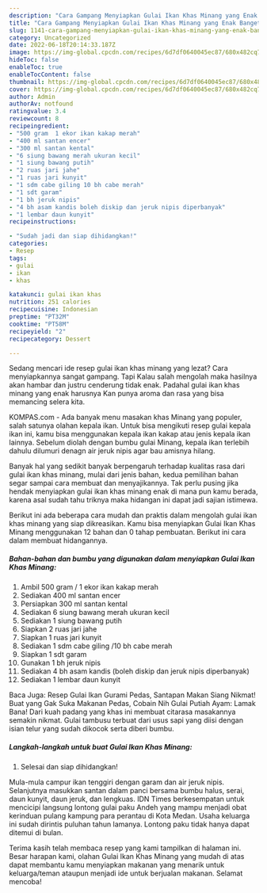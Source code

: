 ```yaml
---
description: "Cara Gampang Menyiapkan Gulai Ikan Khas Minang yang Enak Banget "
title: "Cara Gampang Menyiapkan Gulai Ikan Khas Minang yang Enak Banget "
slug: 1141-cara-gampang-menyiapkan-gulai-ikan-khas-minang-yang-enak-banget
category: Uncategorized
date: 2022-06-18T20:14:33.187Z
image: https://img-global.cpcdn.com/recipes/6d7df0640045ec87/680x482cq70/gulai-ikan-khas-minang-foto-resep-utama.jpg
hideToc: false
enableToc: true
enableTocContent: false
thumbnail: https://img-global.cpcdn.com/recipes/6d7df0640045ec87/680x482cq70/gulai-ikan-khas-minang-foto-resep-utama.jpg
cover: https://img-global.cpcdn.com/recipes/6d7df0640045ec87/680x482cq70/gulai-ikan-khas-minang-foto-resep-utama.jpg
author: Admin
authorAv: notfound
ratingvalue: 3.4
reviewcount: 8
recipeingredient:
- "500 gram  1 ekor ikan kakap merah"
- "400 ml santan encer"
- "300 ml santan kental"
- "6 siung bawang merah ukuran kecil"
- "1 siung bawang putih"
- "2 ruas jari jahe"
- "1 ruas jari kunyit"
- "1 sdm cabe giling 10 bh cabe merah"
- "1 sdt garam"
- "1 bh jeruk nipis"
- "4 bh asam kandis boleh diskip dan jeruk nipis diperbanyak"
- "1 lembar daun kunyit"
recipeinstructions:

- "Sudah jadi dan siap dihidangkan!"
categories:
- Resep
tags:
- gulai
- ikan
- khas

katakunci: gulai ikan khas 
nutrition: 251 calories
recipecuisine: Indonesian
preptime: "PT32M"
cooktime: "PT58M"
recipeyield: "2"
recipecategory: Dessert

---
```



Sedang mencari ide resep gulai ikan khas minang yang lezat? Cara menyiapkannya sangat gampang. Tapi Kalau salah mengolah maka hasilnya akan hambar dan justru cenderung tidak enak. Padahal gulai ikan khas minang yang enak harusnya Kan punya aroma dan rasa yang bisa memancing selera kita.


KOMPAS.com - Ada banyak menu masakan khas Minang yang populer, salah satunya olahan kepala ikan. Untuk bisa mengikuti resep gulai kepala ikan ini, kamu bisa menggunakan kepala ikan kakap atau jenis kepala ikan lainnya. Sebelum diolah dengan bumbu gulai Minang, kepala ikan terlebih dahulu dilumuri denagn air jeruk nipis agar bau amisnya hilang.

Banyak hal yang sedikit banyak berpengaruh terhadap kualitas rasa dari gulai ikan khas minang, mulai dari jenis bahan, kedua pemilihan bahan segar sampai cara membuat dan menyajikannya. Tak perlu pusing jika hendak menyiapkan gulai ikan khas minang enak di mana pun kamu berada, karena asal sudah tahu triknya maka hidangan ini dapat jadi sajian istimewa.


Berikut ini ada beberapa cara mudah dan praktis dalam mengolah gulai ikan khas minang yang siap dikreasikan. Kamu bisa menyiapkan Gulai Ikan Khas Minang menggunakan 12 bahan dan 0 tahap pembuatan. Berikut ini cara dalam membuat hidangannya.

<!--inarticleads1-->

##### Bahan-bahan dan bumbu yang digunakan dalam menyiapkan Gulai Ikan Khas Minang:

1. Ambil 500 gram / 1 ekor ikan kakap merah
1. Sediakan 400 ml santan encer
1. Persiapkan 300 ml santan kental
1. Sediakan 6 siung bawang merah ukuran kecil
1. Sediakan 1 siung bawang putih
1. Siapkan 2 ruas jari jahe
1. Siapkan 1 ruas jari kunyit
1. Sediakan 1 sdm cabe giling /10 bh cabe merah
1. Siapkan 1 sdt garam
1. Gunakan 1 bh jeruk nipis
1. Sediakan 4 bh asam kandis (boleh diskip dan jeruk nipis diperbanyak)
1. Sediakan 1 lembar daun kunyit


Baca Juga: Resep Gulai Ikan Gurami Pedas, Santapan Makan Siang Nikmat! Buat yang Gak Suka Makanan Pedas, Cobain Nih Gulai Putiah Ayam: Lamak Bana! Dari kuah padang yang khas ini membuat citarasa masakannya semakin nikmat. Gulai tambusu terbuat dari usus sapi yang diisi dengan isian telur yang sudah dikocok serta diberi bumbu. 

<!--inarticleads2-->

##### Langkah-langkah untuk buat Gulai Ikan Khas Minang:


1. Selesai dan siap dihidangkan!

Mula-mula campur ikan tenggiri dengan garam dan air jeruk nipis. Selanjutnya masukkan santan dalam panci bersama bumbu halus, serai, daun kunyit, daun jeruk, dan lengkuas. IDN Times berkesempatan untuk mencicipi langsung lontong gulai paku Andeh yang mampu menjadi obat kerinduan pulang kampung para perantau di Kota Medan. Usaha keluarga ini sudah dirintis puluhan tahun lamanya. Lontong paku tidak hanya dapat ditemui di bulan. 

Terima kasih telah membaca resep yang kami tampilkan di halaman ini. Besar harapan kami, olahan Gulai Ikan Khas Minang yang mudah di atas dapat membantu kamu menyiapkan makanan yang menarik untuk keluarga/teman ataupun menjadi ide untuk berjualan makanan. Selamat mencoba!
